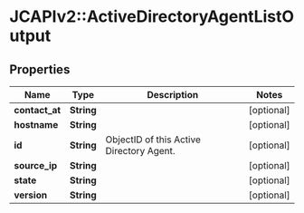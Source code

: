 # JCAPIv2::ActiveDirectoryAgentListOutput

## Properties
Name | Type | Description | Notes
------------ | ------------- | ------------- | -------------
**contact_at** | **String** |  | [optional] 
**hostname** | **String** |  | [optional] 
**id** | **String** | ObjectID of this Active Directory Agent. | [optional] 
**source_ip** | **String** |  | [optional] 
**state** | **String** |  | [optional] 
**version** | **String** |  | [optional] 

